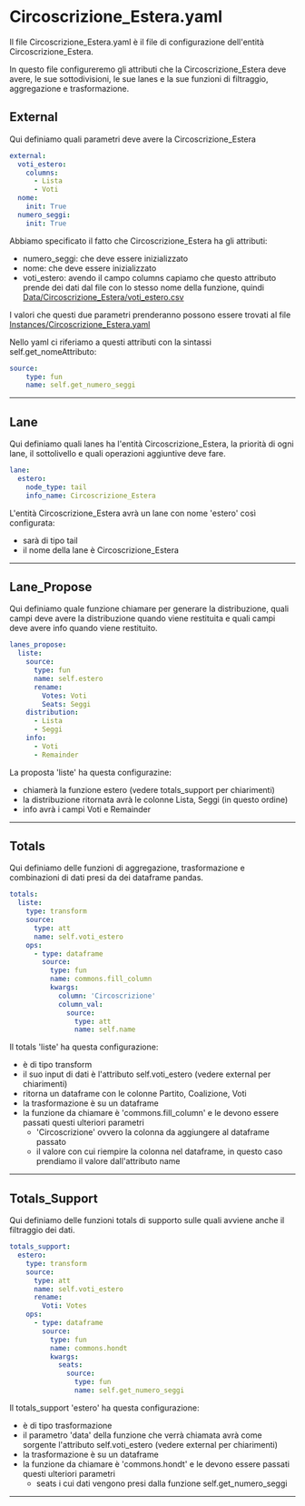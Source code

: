 # Circoscrizione_Estera.yaml
Il file Circoscrizione_Estera.yaml è il file di configurazione dell'entità Circoscrizione_Estera.

In questo file configureremo gli attributi che la Circoscrizione_Estera deve avere, le sue sottodivisioni, le sue lanes e la sue funzioni di filtraggio, aggregazione e trasformazione.

## External
Qui definiamo quali parametri deve avere la Circoscrizione_Estera

```yaml
external:
  voti_estero:
    columns:
      - Lista
      - Voti
  nome:
    init: True
  numero_seggi:
    init: True
```
Abbiamo specificato il fatto che Circoscrizione_Estera ha gli attributi:
- numero_seggi: che deve essere inizializzato
- nome: che deve essere inizializzato
- voti_estero: avendo il campo columns capiamo che questo attributo prende dei dati dal file con lo stesso nome della funzione, quindi [Data/Circoscrizione_Estera/voti_estero.csv]

I valori che questi due parametri prenderanno possono essere trovati al file [Instances/Circoscrizione_Estera.yaml]

Nello yaml ci riferiamo a questi attributi con la sintassi self.get_nomeAttributo:

```yaml
source:
    type: fun
    name: self.get_numero_seggi
```

---
## Lane
Qui definiamo quali lanes ha l'entità Circoscrizione_Estera, la priorità di ogni lane, il sottolivello e quali operazioni aggiuntive deve fare.

```yaml
lane:
  estero:
    node_type: tail
    info_name: Circoscrizione_Estera
```

L'entità Circoscrizione_Estera avrà un lane con nome 'estero' così configurata:
- sarà di tipo tail
- il nome della lane è Circoscrizione_Estera

---
## Lane_Propose
Qui definiamo quale funzione chiamare per generare la distribuzione, quali campi deve avere la distribuzione quando viene restituita e quali campi deve avere info quando viene restituito.

```yaml
lanes_propose:
  liste:
    source:
      type: fun
      name: self.estero
      rename:
        Votes: Voti
        Seats: Seggi
    distribution:
      - Lista
      - Seggi
    info:
      - Voti
      - Remainder
```

La proposta 'liste' ha questa configurazine:
- chiamerà la funzione estero (vedere totals_support per chiarimenti)
- la distribuzione ritornata avrà le colonne Lista, Seggi (in questo ordine)
- info avrà i campi Voti e Remainder

---
## Totals
Qui definiamo delle funzioni di aggregazione, trasformazione e combinazioni di dati presi da dei dataframe pandas.

```yaml
totals:
  liste:
    type: transform
    source:
      type: att
      name: self.voti_estero
    ops:
      - type: dataframe
        source:
          type: fun
          name: commons.fill_column
          kwargs:
            column: 'Circoscrizione'
            column_val:
              source:
                type: att
                name: self.name
```

Il totals 'liste' ha questa configurazione:
- è di tipo transform
- il suo input di dati è l'attributo self.voti_estero (vedere external per chiarimenti)
- ritorna un dataframe con le colonne Partito, Coalizione, Voti
- la trasformazione è su un dataframe
- la funzione da chiamare è 'commons.fill_column' e le devono essere passati questi ulteriori parametri
    - 'Circoscrizione' ovvero la colonna da aggiungere al dataframe passato
    - il valore con cui riempire la colonna nel dataframe, in questo caso prendiamo il valore dall'attributo name

---
## Totals_Support
Qui definiamo delle funzioni totals di supporto sulle quali avviene anche il filtraggio dei dati.

```yaml
totals_support:
  estero:
    type: transform
    source:
      type: att
      name: self.voti_estero
      rename:
        Voti: Votes
    ops:
      - type: dataframe
        source:
          type: fun
          name: commons.hondt
          kwargs:
            seats:
              source:
                type: fun
                name: self.get_numero_seggi
```

Il totals_support 'estero' ha questa configurazione:
- è di tipo trasformazione
- il parametro 'data' della funzione che verrà chiamata avrà come sorgente l'attributo self.voti_estero (vedere external per chiarimenti)
- la trasformazione è su un dataframe
- la funzione da chiamare è 'commons.hondt' e le devono essere passati questi ulteriori parametri
    - seats i cui dati vengono presi dalla funzione self.get_numero_seggi

---







[Data/Circoscrizione_Estera/voti_estero.csv]:<https://github.com/LauraAmabili/SimulatoreSistemiElettorali-1/tree/master/Porcellum/Data/Circoscrizione_Estera>
[Instances/Circoscrizione_Estera.yaml]:<https://github.com/LauraAmabili/SimulatoreSistemiElettorali-1/blob/master/Porcellum/Instances/Circoscrizione_Estera.yaml>